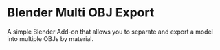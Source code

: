 # Blender Multi OBJ Export

A simple Blender Add-on that allows you to separate and export a model into multiple OBJs by material.